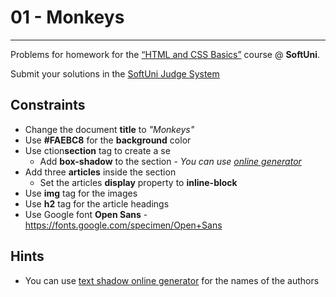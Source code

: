 ﻿# 01 - Monkeys
------
Problems for homework for the [“HTML and CSS Basics”](#) course @ **SoftUni**.

Submit your solutions in the [SoftUni Judge System](https://judge.softuni.bg/Contests/#!/List/ByCategory/165/HTML-and-CSS)

## Constraints
* Change the document **title** to *"Monkeys"*
* Use **#FAEBC8** for the **background** color
* Use ction**section** tag to create a se
	* Add **box-shadow** to the section - *You can use [online generator](https://html-css-js.com/css/generator/box-shadow/)*
* Add three **articles** inside the section
	* Set the articles **display** property to **inline-block**
* Use **img** tag for the images
* Use **h2** tag for the article headings
* Use Google font **Open Sans** - https://fonts.google.com/specimen/Open+Sans

## Hints
* You can use [text shadow online generator](https://css3gen.com/text-shadow/) for 	the names of the authors






